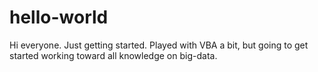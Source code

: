 # hello-world

Hi everyone. Just getting started. Played with VBA a bit, but going to get started working toward all knowledge on big-data.
